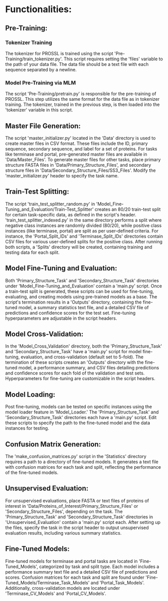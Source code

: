 # Functionalities:

## Pre-Training:
### Tokenizer Training
The tokenizer for PROSSL is trained using the script 'Pre-Training/train_tokenizer.py'. This script requires setting the 'files' variable to the path of your data file. The data file should be a text file with each sequence separated by a newline.


### Model Pre-Training via MLM
The script 'Pre-Training/pretrain.py' is responsible for the pre-training of PROSSL. This step utilizes the same format for the data file as in tokenizer training. The tokenizer, trained in the previous step, is then loaded into the 'tokenizer' variable in this script.


## Master File Generation:

The script 'master_initializer.py' located in the 'Data' directory is used to create master files in CSV format. These files include the ID, primary sequence, secondary sequence, and label for a set of proteins. For tasks like terminase and portal, pre-generated master files are available in 'Data/Master_Files'. To generate master files for other tasks, place primary structure FASTA files in 'Data/Primary_Structure_Files', and secondary structure files in 'Data/Secondary_Structure_Files/SS3_Files'. Modify the 'master_initializer.py' header to specify the task name.

## Train-Test Splitting:

The script 'train_test_splitter_random.py' in 'Model_Fine-Tuning_and_Evaluation/Train-Test_Splitter' creates an 80/20 train-test split for certain task-specific data, as defined in the script's header. 'train_test_splitter_indexed.py' in the same directory performs a split where negative class instances are randomly divided (80/20), while positive class instances (like terminase, portal) are split as per user-defined criteria. For instance, the 'Portal_Split_IDs' and 'Terminase_Split_IDs' directories contain CSV files for various user-defined splits for the positive class. After running both scripts, a 'Splits' directory will be created, containing training and testing data for each split.

## Model Fine-Tuning and Evaluation:

Both 'Primary_Structure_Task' and 'Secondary_Structure_Task' directories under 'Model_Fine-Tuning_and_Evaluation' contain a 'main.py' script. Once a train-test split is generated, these scripts can be used for fine-tuning, evaluating, and creating models using pre-trained models as a base. The script's termination results in a 'Outputs' directory, containing the fine-tuned model, a summary statistics text file, and a detailed CSV file of predictions and confidence scores for the test set. Fine-tuning hyperparameters are adjustable in the script headers.

## Model Cross-Validation:

In the 'Model_Cross_Validation' directory, both the 'Primary_Structure_Task' and 'Secondary_Structure_Task' have a 'main.py' script for model fine-tuning, evaluation, and cross-validation (default set to 5-fold). The termination of these scripts creates an 'Outputs' directory with the fine-tuned model, a performance summary, and CSV files detailing predictions and confidence scores for each fold of the validation and test sets. Hyperparameters for fine-tuning are customizable in the script headers.

## Model Loading:

Post fine-tuning, models can be tested on specific instances using the model loader feature in 'Model_Loader.' The 'Primary_Structure_Task' and 'Secondary_Structure_Task' directories each have a 'main.py' script. Edit these scripts to specify the path to the fine-tuned model and the data instances for testing.

## Confusion Matrix Generation:

The 'make_confusion_matrices.py' script in the 'Statistics' directory requires a path to a directory of fine-tuned models. It generates a text file with confusion matrices for each task and split, reflecting the performance of the fine-tuned models.

## Unsupervised Evaluation:

For unsupervised evaluations, place FASTA or text files of proteins of interest in 'Data/Proteins_of_Interest/Primary_Structure_Files' or 'Secondary_Structure_Files', depending on the task. The 'Primary_Structure_Task' and 'Secondary_Structure_Task' directories in 'Unsupervised_Evaluation' contain a 'main.py' script each. After setting up the files, specify the task in the script header to output unsupervised evaluation results, including various summary statistics.

## Fine-Tuned Models:

Fine-tuned models for terminase and portal tasks are located in 'Fine-Tuned_Models', categorized by task and split type. Each model includes a performance summary text file and a detailed CSV file of predictions and scores. Confusion matrices for each task and split are found under 'Fine-Tuned_Models/Terminase_Task_Models' and 'Portal_Task_Models'. Additionally, cross-validation models are located under 'Terminase_CV_Models' and 'Portal_CV_Models'.
